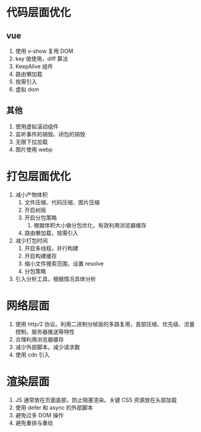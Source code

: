 # 代码层面优化

## vue

1.  使用 v-show 复用 DOM
2.  key 值使用，diff 算法
3.  KeepAlive 组件
4.  路由懒加载
5.  按需引入
6.  虚拟 dom

## 其他

1. 使用虚拟滚动组件
2. 监听事件的销毁、闭包的销毁
3. 无限下拉加载
4. 图片使用 webp

# 打包层面优化

1. 减小产物体积
   1. 文件压缩、代码压缩、图片压缩
   2. 开启树摇
   3. 开启分包策略
      1. 根据体积大小做分包优化，有效利用浏览器缓存
   4. 路由懒加载，按需引入
2. 减少打包时间
   1. 开启多线程，并行构建
   2. 开启构建缓存
   3. 缩小文件搜索范围，设置 resolve
   4. 分包策略
3. 引入分析工具，根据情况具体分析

# 网络层面

1. 使用 http/2 协议。利用二进制分帧层的多路复用，首部压缩、优先级、流量控制，服务器推送等特性
2. 合理利用浏览器缓存
3. 减少外部脚本。减少请求数
4. 使用 cdn 引入

# 渲染层面

1. JS 通常放在页面底部，防止阻塞渲染。关键 CSS 资源放在头部加载
2. 使用 defer 和 async 的外部脚本
3. 避免过多 DOM 操作
4. 避免重排与重绘
